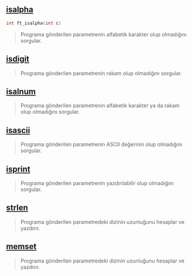 ## [isalpha](https://github.com/akifdora/42kocaeli_cursus/blob/main/libft/ft_isalpha.c) ##
```c
int	ft_isalpha(int c)
```
> Programa gönderilen parametrenin alfabetik karakter olup olmadığını sorgular.

## [isdigit](https://github.com/akifdora/42kocaeli_cursus/blob/main/libft/ft_isdigit.c) ##
> Programa gönderilen parametrenin rakam olup olmadığını sorgular.

## [isalnum](https://github.com/akifdora/42kocaeli_cursus/blob/main/libft/ft_isalnum.c) ##
> Programa gönderilen parametrenin alfabetik karakter ya da rakam olup olmadığını sorgular.

## [isascii](https://github.com/akifdora/42kocaeli_cursus/blob/main/libft/ft_isascii.c) ##
> Programa gönderilen parametrenin ASCII değerinin olup olmadığını sorgular.

## [isprint](https://github.com/akifdora/42kocaeli_cursus/blob/main/libft/ft_isprint.c) ##
> Programa gönderilen parametrenin yazdırılabilir olup olmadığını sorgular.

## [strlen](https://github.com/akifdora/42kocaeli_cursus/blob/main/libft/ft_strlen.c) ##
> Programa gönderilen parametredeki dizinin uzunluğunu hesaplar ve yazdırır.

## [memset](https://github.com/akifdora/42kocaeli_cursus/blob/main/libft/ft_memset.c) ##
> Programa gönderilen parametredeki dizinin uzunluğunu hesaplar ve yazdırır.
